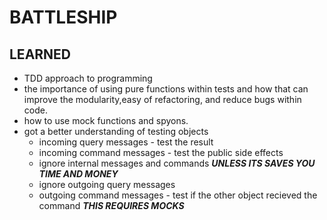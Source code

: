 # BATTLESHIP

## LEARNED

- TDD approach to programming
- the importance of using pure functions within tests and how that can improve the modularity,easy of refactoring, and reduce bugs within code.
- how to use mock functions and spyons.
- got a better understanding of testing objects
  - incoming query messages - test the result
  - incoming command messages - test the public side effects
  - ignore internal messages and commands **_UNLESS ITS SAVES YOU TIME AND MONEY_**
  - ignore outgoing query messages
  - outgoing command messages - test if the other object recieved the command **_THIS REQUIRES MOCKS_**
